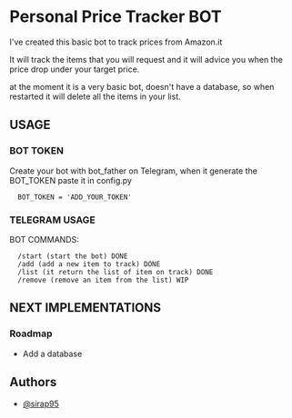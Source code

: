 
# Personal Price Tracker BOT

I've created this basic bot to track prices from Amazon.it

It will track the items that you will request and it will advice you when the price drop under your target price. 

at the moment it is a very basic bot, doesn't have a database, so when restarted it will delete all the items in your list. 

## USAGE

### BOT TOKEN

Create your bot with bot_father on Telegram, when it generate the BOT_TOKEN paste it in config.py
```
  BOT_TOKEN = 'ADD_YOUR_TOKEN'
```

### TELEGRAM USAGE

BOT COMMANDS: 

```
  /start (start the bot) DONE
  /add (add a new item to track) DONE
  /list (it return the list of item on track) DONE
  /remove (remove an item from the list) WIP
```
## NEXT IMPLEMENTATIONS


### Roadmap

- Add a database 



## Authors

- [@sirap95](https://www.github.com/sirap95)

